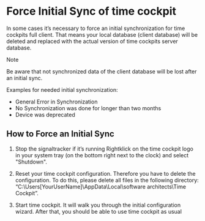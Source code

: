 # Force Initial Sync of time cockpit

In some cases it’s necessary to force an initial synchronization for time cockpits full client. That means your local database (client database) will be deleted and replaced with the actual version of time cockpits server database. 
> [!NOTE]
Be aware that not synchronized data of the client database will be lost after an initial sync.

Examples for needed initial synchronization:
* General Error in Synchronization
* No Synchronization was done for longer than two months
* Device was deprecated

## How to Force an Initial Sync
1. Stop the signaltracker if it’s running
   Rightklick on the time cockpit logo in your system tray (on the bottom right next to the clock) and select "Shutdown".

1. Reset your time cockpit configuration. 
   Therefore you have to delete the configuration. To do this, please delete all files in the following directory: “C:\Users\[YourUserName]\AppData\Local\software architects\Time Cockpit”.

1. Start time cockpit. It will walk you through the initial configuration wizard. After that, you should be able to use time cockpit as usual
